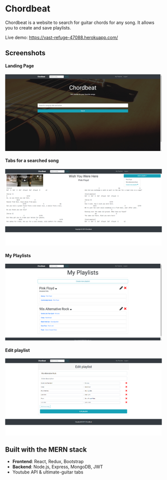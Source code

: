 # Chordbeat

Chordbeat is a website to search for guitar chords for any song. It allows you to create and save playlists.

Live demo: https://vast-refuge-47088.herokuapp.com/

## Screenshots

#### Landing Page
![Landing](/screenshots/Landing.jpg?raw=true 'Landing page')

#### Tabs for a searched song
![Song](/screenshots/Song.jpg?raw=true 'Tabs for a searched song')

#### My Playlists
![Playlists](/screenshots/Playlists.jpg?raw=true 'My Playlists')

#### Edit playlist
![EditPlaylist](/screenshots/EditPlaylist.jpg?raw=true 'Edit playlist')

## Built with the MERN stack

- **Frontend**: React, Redux, Bootstrap
- **Backend**: Node.js, Express, MongoDB, JWT
- Youtube API & ultimate-guitar tabs
